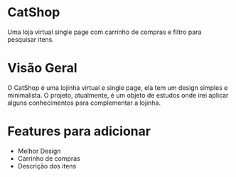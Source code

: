 # CatShop
 Uma loja virtual single page com carrinho de compras e filtro para pesquisar itens.

# Visão Geral
O CatShop é uma lojinha virtual e single page, ela tem um design simples e minimalista. O projeto, atualmente, é um objeto de estudos onde irei aplicar alguns conhecimentos para complementar a lojinha.

# Features para adicionar
- Melhor Design
- Carrinho de compras
- Descrição dos itens
